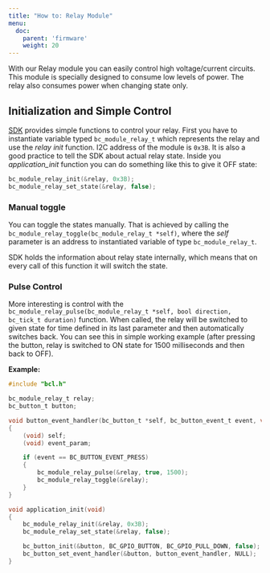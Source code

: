 ```yaml
---
title: "How to: Relay Module"
menu:
  doc:
    parent: 'firmware'
    weight: 20
---
```


With our Relay module you can easily control high voltage/current circuits. This module is specially designed to consume low levels of power. The relay also consumes power when changing state only.


## Initialization and Simple Control
[SDK](https://sdk.bigclown.com/group__bc__module__relay.html) provides simple functions to control your relay.
First you have to instantiate variable typed `bc_module_relay_t` which represents the relay and use the *relay init* function. I2C address of the module is `0x3B`. It is also a good practice to tell the SDK about actual relay state. Inside you *application_init* function you can do something like this to give it OFF state:

```c
bc_module_relay_init(&relay, 0x3B);
bc_module_relay_set_state(&relay, false);
```

### Manual toggle
You can toggle the states manually. That is achieved by calling the `bc_module_relay_toggle(bc_module_relay_t *self)`, where the *self* parameter is an address to instantiated variable of type `bc_module_relay_t`.

SDK holds the information about relay state internally, which means that on every call of this function it will switch the state.


### Pulse Control
More interesting is control with the `bc_module_relay_pulse(bc_module_relay_t *self, bool direction, bc_tick_t duration)` function. When called, the relay will be switched to given state for time defined in its last parameter and then automatically switches back. You can see this in simple working example (after pressing the button, relay is switched to ON state for 1500 milliseconds and then back to OFF).


**Example:**

```c
#include "bcl.h"

bc_module_relay_t relay;
bc_button_t button;

void button_event_handler(bc_button_t *self, bc_button_event_t event, void *event_param)
{
    (void) self;
    (void) event_param;

    if (event == BC_BUTTON_EVENT_PRESS)
    {
        bc_module_relay_pulse(&relay, true, 1500);
        bc_module_relay_toggle(&relay);
    }
}

void application_init(void)
{
    bc_module_relay_init(&relay, 0x3B);
    bc_module_relay_set_state(&relay, false);

    bc_button_init(&button, BC_GPIO_BUTTON, BC_GPIO_PULL_DOWN, false);
    bc_button_set_event_handler(&button, button_event_handler, NULL);
}

```
